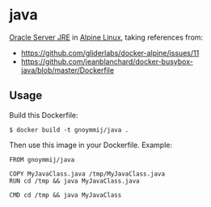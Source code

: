 # java
[Oracle Server JRE](http://www.oracle.com/technetwork/java/javase/overview/index.html) in [Alpine Linux](https://www.alpinelinux.org/), taking references from:
- https://github.com/gliderlabs/docker-alpine/issues/11
- https://github.com/jeanblanchard/docker-busybox-java/blob/master/Dockerfile

## Usage
Build this Dockerfile:

```console
$ docker build -t gnoymmij/java .
```

Then use this image in your Dockerfile. Example:

```console
FROM gnoymmij/java

COPY MyJavaClass.java /tmp/MyJavaClass.java
RUN cd /tmp && java MyJavaClass.java

CMD cd /tmp && java MyJavaClass
```

